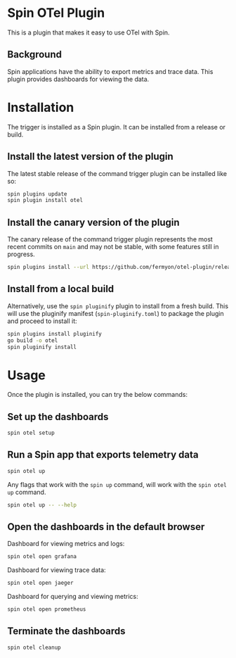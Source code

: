 # Spin OTel Plugin

This is a plugin that makes it easy to use OTel with Spin.

## Background

Spin applications have the ability to export metrics and trace data. This plugin provides dashboards for viewing the data.

# Installation

The trigger is installed as a Spin plugin. It can be installed from a release or build.

## Install the latest version of the plugin

The latest stable release of the command trigger plugin can be installed like so:

```sh
spin plugins update
spin plugin install otel
```

## Install the canary version of the plugin

The canary release of the command trigger plugin represents the most recent commits on `main` and may not be stable, with some features still in progress.

```sh
spin plugins install --url https://github.com/fermyon/otel-plugin/releases/download/canary/otel.json
```

## Install from a local build

Alternatively, use the `spin pluginify` plugin to install from a fresh build. This will use the pluginify manifest (`spin-pluginify.toml`) to package the plugin and proceed to install it:

```sh
spin plugins install pluginify
go build -o otel
spin pluginify install
```

# Usage

Once the plugin is installed, you can try the below commands:

## Set up the dashboards

```sh
spin otel setup
```

## Run a Spin app that exports telemetry data

```sh
spin otel up
```

Any flags that work with the `spin up` command, will work with the `spin otel up` command.

```sh
spin otel up -- --help
```

## Open the dashboards in the default browser

Dashboard for viewing metrics and logs:

```sh
spin otel open grafana
```

Dashboard for viewing trace data:

```sh
spin otel open jaeger
```

Dashboard for querying and viewing metrics:

```sh
spin otel open prometheus
```

## Terminate the dashboards

```sh
spin otel cleanup
```
